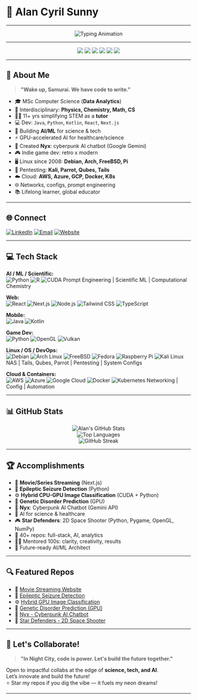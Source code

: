 # 💫 Alan Cyril Sunny

---

<div align="center">
  <img src="https://readme-typing-svg.demolab.com?font=Fira+Code&size=24&pause=1000&color=00FFF7&center=true&vCenter=true&width=700&lines=AI+%2F+ML+Architect;Cyberpunk+Developer;Open+Source+Advocate;Game+Dev+%7C+Hacker+%7C+Educator;BSc+CHEMISTRY+(PHYSICS+%26+MATHEMATICS);MSc+COMPUTER+SCIENCE+(DATA+ANALYTICS);Interdisciplinary+Developer;Neon+Dreams+%7C+Glitch+Reality" alt="Typing Animation" />
</div>

---

<p align="center">
  <img src="https://img.shields.io/badge/OS-Debian%20%7C%20Arch%20%7C%20Fedora%20%7C%20FreeBSD-00fff7?style=for-the-badge&logo=linux&logoColor=ff00ea" />
  <img src="https://img.shields.io/badge/Cloud-AWS%20%7C%20Azure%20%7C%20GCP-ff00ea?style=for-the-badge&logo=cloud&logoColor=00fff7" />
  <img src="https://img.shields.io/badge/AI%26ML-CUDA%20%7C%20Python-00fff7?style=for-the-badge&logo=ai&logoColor=ff00ea" />
  <img src="https://img.shields.io/badge/Editor-VS%20Code-ff00ea?style=for-the-badge&logo=visualstudiocode&logoColor=00fff7" />
  <img src="https://img.shields.io/badge/GameDev-Retro%20%7C%20OpenGL-00fff7?style=for-the-badge&logo=opengl&logoColor=ff00ea" />
  <img src="https://img.shields.io/badge/CUDA-Developer-ff00ea?style=for-the-badge&logo=nvidia&logoColor=00fff7" />
</p>

---

## 👾 About Me

> **"Wake up, Samurai. We have code to write."**

- 🎓 MSc Computer Science (**Data Analytics**)
- 🧬 Interdisciplinary: **Physics, Chemistry, Math, CS**
- 👨‍🏫 11+ yrs simplifying STEM as a **tutor**
- 💻 Dev: `Java`, `Python`, `Kotlin`, `React`, `Next.js`
- 🤖 Building **AI/ML** for science & tech
- ⚡ GPU-accelerated AI for healthcare/science
- 🦾 Created **Nyx**: cyberpunk AI chatbot (Google Gemini)
- 🎮 Indie game dev: retro x modern
- 🖥️ Linux since 2008: **Debian, Arch, FreeBSD, Pi**
- 🔐 Pentesting: **Kali, Parrot, Qubes, Tails**
- ☁️ Cloud: **AWS, Azure, GCP, Docker, K8s**
- 🌐 Networks, configs, prompt engineering
- 📚 Lifelong learner, global educator

---

## 🌐 Connect

[![LinkedIn](https://img.shields.io/badge/LinkedIn-00fff7?style=for-the-badge&logo=linkedin&logoColor=ff00ea)](https://www.linkedin.com/in/alan-cyril-33aa8178/)
[![Email](https://img.shields.io/badge/Email-alan_cyril%40yahoo.com-ff00ea?style=for-the-badge&logo=gmail&logoColor=00fff7)](mailto:alan_cyril@yahoo.com)
[![Website](https://img.shields.io/badge/Portfolio-00fff7?style=for-the-badge&logo=about-dot-me&logoColor=ff00ea)](https://github.com/dragonpilee)

---

## 💻 Tech Stack

**AI / ML / Scientific:**  
![Python](https://img.shields.io/badge/Python-00fff7?style=for-the-badge&logo=python&logoColor=ff00ea)
![R](https://img.shields.io/badge/R-ff00ea?style=for-the-badge&logo=r&logoColor=00fff7)
![CUDA](https://img.shields.io/badge/CUDA-00fff7?style=for-the-badge&logo=nvidia&logoColor=ff00ea)
Prompt Engineering | Scientific ML | Computational Chemistry

**Web:**  
![React](https://img.shields.io/badge/React-ff00ea?style=for-the-badge&logo=react&logoColor=00fff7)
![Next.js](https://img.shields.io/badge/Next.js-00fff7?style=for-the-badge&logo=next.js&logoColor=ff00ea)
![Node.js](https://img.shields.io/badge/Node.js-ff00ea?style=for-the-badge&logo=nodedotjs&logoColor=00fff7)
![Tailwind CSS](https://img.shields.io/badge/Tailwind-00fff7?style=for-the-badge&logo=tailwindcss&logoColor=ff00ea)
![TypeScript](https://img.shields.io/badge/TypeScript-ff00ea?style=for-the-badge&logo=typescript&logoColor=00fff7)

**Mobile:**  
![Java](https://img.shields.io/badge/Java-00fff7?style=for-the-badge&logo=java&logoColor=ff00ea)
![Kotlin](https://img.shields.io/badge/Kotlin-ff00ea?style=for-the-badge&logo=kotlin&logoColor=00fff7)

**Game Dev:**  
![Python](https://img.shields.io/badge/Python-ff00ea?style=for-the-badge&logo=python&logoColor=00fff7)
![OpenGL](https://img.shields.io/badge/OpenGL-00fff7?style=for-the-badge&logo=opengl&logoColor=ff00ea)
![Vulkan](https://img.shields.io/badge/Vulkan-ff00ea?style=for-the-badge&logo=vulkan&logoColor=00fff7)

**Linux / OS / DevOps:**  
![Debian](https://img.shields.io/badge/Debian-ff00ea?style=for-the-badge&logo=debian&logoColor=00fff7)
![Arch Linux](https://img.shields.io/badge/Arch-00fff7?style=for-the-badge&logo=arch-linux&logoColor=ff00ea)
![FreeBSD](https://img.shields.io/badge/FreeBSD-ff00ea?style=for-the-badge&logo=freebsd&logoColor=00fff7)
![Fedora](https://img.shields.io/badge/Fedora-00fff7?style=for-the-badge&logo=fedora&logoColor=ff00ea)
![Raspberry Pi](https://img.shields.io/badge/Raspberry%20Pi-00fff7?style=for-the-badge&logo=raspberrypi&logoColor=ff00ea)
![Kali Linux](https://img.shields.io/badge/Kali-ff00ea?style=for-the-badge&logo=kalilinux&logoColor=00fff7)
NAS | Tails, Qubes, Parrot | Pentesting | System Configs

**Cloud & Containers:**  
![AWS](https://img.shields.io/badge/AWS-00fff7?style=for-the-badge&logo=amazon-aws&logoColor=ff00ea)
![Azure](https://img.shields.io/badge/Azure-ff00ea?style=for-the-badge&logo=microsoftazure&logoColor=00fff7)
![Google Cloud](https://img.shields.io/badge/GCP-00fff7?style=for-the-badge&logo=googlecloud&logoColor=ff00ea)
![Docker](https://img.shields.io/badge/Docker-ff00ea?style=for-the-badge&logo=docker&logoColor=00fff7)
![Kubernetes](https://img.shields.io/badge/K8s-00fff7?style=for-the-badge&logo=kubernetes&logoColor=ff00ea)
Networking | Config | Automation

---

## 📊 GitHub Stats

<p align="center">
  <img src="https://github-readme-stats.vercel.app/api?username=dragonpilee&show_icons=true&theme=radical&hide_border=true&icon_color=00fff7&title_color=ff00ea&text_color=00fff7&bg_color=0d1117" alt="Alan's GitHub Stats" />
  <br>
  <img src="https://github-readme-stats.vercel.app/api/top-langs/?username=dragonpilee&layout=compact&theme=radical&hide_border=true&title_color=ff00ea&text_color=00fff7&bg_color=0d1117" alt="Top Languages" />
  <br>
  <img src="https://streak-stats.demolab.com?user=dragonpilee&theme=radical&hide_border=true&background=0d1117&ring=ff00ea&fire=00fff7&currStreakLabel=ff00ea" alt="GitHub Streak" />
</p>

---

## 🏆 Accomplishments

- 🎥 **Movie/Series Streaming** (Next.js)
- 🧠 **Epileptic Seizure Detection** (Python)
- ⚙️ **Hybrid CPU-GPU Image Classification** (CUDA + Python)
- 🧬 **Genetic Disorder Prediction** (GPU)
- 🤖 **Nyx**: Cyberpunk AI Chatbot (Gemini API)
- 🔬 AI for science & healthcare
- 🎮 **Star Defenders**: 2D Space Shooter (Python, Pygame, OpenGL, NumPy)
- 📘 40+ repos: full-stack, AI, analytics
- 👨‍🏫 Mentored 100s: clarity, creativity, results
- 🎯 Future-ready AI/ML Architect

---

## 🔍 Featured Repos

- 🎥 [Movie Streaming Website](https://cinegeek-beta.vercel.app/)
- 🧠 [Epileptic Seizure Detection](https://github.com/dragonpilee/Epileptic-Seizure-Detection-System)
- ⚙️ [Hybrid GPU Image Classification](https://github.com/dragonpilee/Hybrid-GPU-Image-Classification-Pipeline)
- 🧬 [Genetic Disorder Prediction (GPU)](https://github.com/dragonpilee/Genetic-Disorder-Prediction-Model-Trainer-GPU-Accelerated)
- 🤖 [Nyx - Cyberpunk AI Chatbot](https://github.com/dragonpilee/NYX---Digital-Interface)
- 🌌 [Star Defenders - 2D Space Shooter](https://github.com/dragonpilee/Star-Defenders)

---

## 🤝 Let's Collaborate!

> **"In Night City, code is power. Let's build the future together."**

Open to impactful collabs at the edge of **science, tech, and AI**.  
Let’s innovate and build the future!  
⭐ Star my repos if you dig the vibe — it fuels my neon dreams!

---
